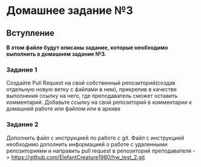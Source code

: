 # Домашнее задание №3

## Вступление

**В этом файле будут описаны задание, которые необходимо выполнить в домашнем задание №3.**

### Задание 1
Создайте Pull Request на свой собственный репозиторий(создав отдельную новую ветку с файлами в нем), прикрепив в качестве выполнения ссылку на него, где преподаватель сможет оставить комментарий. Добавьте ссылку на свой репозиторий в комментарии к домашней работе или файлом или в архиве

### Задание 2
Дополнить файл с инструкцией по работе с git. Файл с инструкцией необходимо дополнить информацией о работе с удаленными репозиториями и направить pull request в репозиторий преподавателя -> https://github.com/ElefantCreature1980/hw_test_2.git

